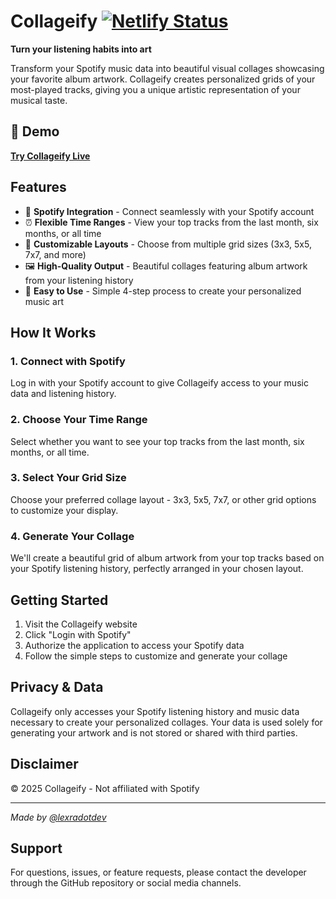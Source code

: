 # Collageify [![Netlify Status](https://api.netlify.com/api/v1/badges/ac73b466-62da-440f-bb94-b0ebf3492830/deploy-status)](https://app.netlify.com/projects/collageify/deploys)

**Turn your listening habits into art**

Transform your Spotify music data into beautiful visual collages showcasing your favorite album artwork. Collageify creates personalized grids of your most-played tracks, giving you a unique artistic representation of your musical taste.

## 🚀 Demo

**[Try Collageify Live](https://collageify.netlify.app)**

## Features

- 🎵 **Spotify Integration** - Connect seamlessly with your Spotify account
- ⏰ **Flexible Time Ranges** - View your top tracks from the last month, six months, or all time
- 🎨 **Customizable Layouts** - Choose from multiple grid sizes (3x3, 5x5, 7x7, and more)
- 🖼️ **High-Quality Output** - Beautiful collages featuring album artwork from your listening history
- 📱 **Easy to Use** - Simple 4-step process to create your personalized music art

## How It Works

### 1. Connect with Spotify
Log in with your Spotify account to give Collageify access to your music data and listening history.

### 2. Choose Your Time Range
Select whether you want to see your top tracks from the last month, six months, or all time.

### 3. Select Your Grid Size
Choose your preferred collage layout - 3x3, 5x5, 7x7, or other grid options to customize your display.

### 4. Generate Your Collage
We'll create a beautiful grid of album artwork from your top tracks based on your Spotify listening history, perfectly arranged in your chosen layout.

## Getting Started

1. Visit the Collageify website
2. Click "Login with Spotify"
3. Authorize the application to access your Spotify data
4. Follow the simple steps to customize and generate your collage

## Privacy & Data

Collageify only accesses your Spotify listening history and music data necessary to create your personalized collages. Your data is used solely for generating your artwork and is not stored or shared with third parties.

## Disclaimer

© 2025 Collageify - Not affiliated with Spotify

---

*Made by [@lexradotdev](https://github.com/lexradotdev)*

## Support

For questions, issues, or feature requests, please contact the developer through the GitHub repository or social media channels.
